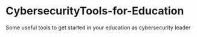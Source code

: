# CybersecurityTools-for-Education
Some useful tools to get started in your education as cybersecurity leader
